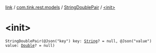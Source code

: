 [link](../../index.md) / [com.tink.rest.models](../index.md) / [StringDoublePair](index.md) / [&lt;init&gt;](./-init-.md)

# &lt;init&gt;

`StringDoublePair(@Json("key") key: `[`String`](https://kotlinlang.org/api/latest/jvm/stdlib/kotlin/-string/index.html)`? = null, @Json("value") value: `[`Double`](https://kotlinlang.org/api/latest/jvm/stdlib/kotlin/-double/index.html)`? = null)`